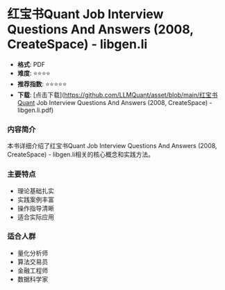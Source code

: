 # 红宝书Quant Job Interview Questions And Answers (2008, CreateSpace) - libgen.li

- **格式**: PDF
- **难度**: ⭐⭐⭐⭐
- **推荐指数**: ⭐⭐⭐⭐⭐
- **下载**: [点击下载](https://github.com/LLMQuant/asset/blob/main/红宝书Quant Job Interview Questions And Answers (2008, CreateSpace) - libgen.li.pdf)

### 内容简介

本书详细介绍了红宝书Quant Job Interview Questions And Answers (2008, CreateSpace) - libgen.li相关的核心概念和实践方法。

### 主要特点

- 理论基础扎实
- 实践案例丰富
- 操作指导清晰
- 适合实际应用

### 适合人群

- 量化分析师
- 算法交易员
- 金融工程师
- 数据科学家
